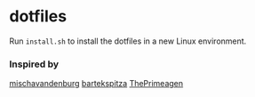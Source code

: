 # dotfiles

Run `install.sh` to install the dotfiles in a new Linux environment.

### Inspired by
[mischavandenburg](https://github.com/mischavandenburg/dotfiles/tree/main)
[bartekspitza](https://github.com/bartekspitza/dotfiles)
[ThePrimeagen](https://github.com/ThePrimeagen)

 
